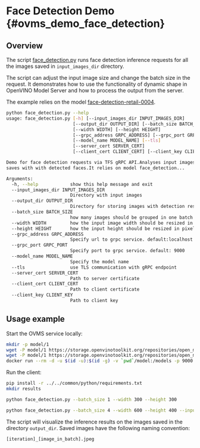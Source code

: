 # Face Detection Demo {#ovms_demo_face_detection}

## Overview

The script [face_detection.py](https://github.com/openvinotoolkit/model_server/blob/develop/demos/face_detection/python/face_detection.py) runs face detection inference requests for all the images
saved in `input_images_dir` directory. 

The script can adjust the input image size and change the batch size in the request. It demonstrates how to use
the functionality of dynamic shape in OpenVINO Model Server and how to process the output from the server.

The example relies on the model [face-detection-retail-0004](https://docs.openvinotoolkit.org/2021.4/omz_models_model_face_detection_retail_0004.html).

```bash
python face_detection.py --help
usage: face_detection.py [-h] [--input_images_dir INPUT_IMAGES_DIR]
                         [--output_dir OUTPUT_DIR] [--batch_size BATCH_SIZE]
                         [--width WIDTH] [--height HEIGHT]
                         [--grpc_address GRPC_ADDRESS] [--grpc_port GRPC_PORT]
                         [--model_name MODEL_NAME] [--tls]
                         [--server_cert SERVER_CERT]
                         [--client_cert CLIENT_CERT] [--client_key CLIENT_KEY]

Demo for face detection requests via TFS gRPC API.Analyses input images and
saves with with detected faces.It relies on model face_detection...

Arguments:
  -h, --help            show this help message and exit
  --input_images_dir INPUT_IMAGES_DIR
                        Directory with input images
  --output_dir OUTPUT_DIR
                        Directory for storing images with detection results
  --batch_size BATCH_SIZE
                        how many images should be grouped in one batch
  --width WIDTH         how the input image width should be resized in pixels
  --height HEIGHT       how the input height should be resized in pixels
  --grpc_address GRPC_ADDRESS
                        Specify url to grpc service. default:localhost
  --grpc_port GRPC_PORT
                        Specify port to grpc service. default: 9000
  --model_name MODEL_NAME
                        Specify the model name
  --tls                 use TLS communication with gRPC endpoint
  --server_cert SERVER_CERT
                        Path to server certificate
  --client_cert CLIENT_CERT
                        Path to client certificate
  --client_key CLIENT_KEY
                        Path to client key
```

## Usage example

Start the OVMS service locally:

```bash
mkdir -p model/1
wget -P model/1 https://storage.openvinotoolkit.org/repositories/open_model_zoo/2022.1/models_bin/2/face-detection-retail-0004/FP32/face-detection-retail-0004.bin
wget -P model/1 https://storage.openvinotoolkit.org/repositories/open_model_zoo/2022.1/models_bin/2/face-detection-retail-0004/FP32/face-detection-retail-0004.xml
docker run --rm -d -u $(id -u):$(id -g) -v `pwd`/model:/models -p 9000:9000 openvino/model_server:latest --model_path /models --model_name face-detection --port 9000  --shape auto
```

Run the client:
```bash
pip install -r ../../common/python/requirements.txt
mkdir results

python face_detection.py --batch_size 1 --width 300 --height 300

python face_detection.py --batch_size 4 --width 600 --height 400 --input_images_dir ../../common/static/images/people --output_dir results
```

The script will visualize the inference results on the images saved in the directory `output_dir`. Saved images have the
following naming convention:

```
[iteration]_[image_in_batch].jpeg
```
